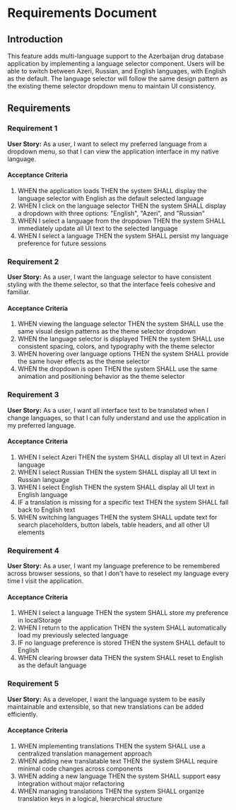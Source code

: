 # Requirements Document

## Introduction

This feature adds multi-language support to the Azerbaijan drug database application by implementing a language selector component. Users will be able to switch between Azeri, Russian, and English languages, with English as the default. The language selector will follow the same design pattern as the existing theme selector dropdown menu to maintain UI consistency.

## Requirements

### Requirement 1

**User Story:** As a user, I want to select my preferred language from a dropdown menu, so that I can view the application interface in my native language.

#### Acceptance Criteria

1. WHEN the application loads THEN the system SHALL display the language selector with English as the default selected language
2. WHEN I click on the language selector THEN the system SHALL display a dropdown with three options: "English", "Azeri", and "Russian"
3. WHEN I select a language from the dropdown THEN the system SHALL immediately update all UI text to the selected language
4. WHEN I select a language THEN the system SHALL persist my language preference for future sessions

### Requirement 2

**User Story:** As a user, I want the language selector to have consistent styling with the theme selector, so that the interface feels cohesive and familiar.

#### Acceptance Criteria

1. WHEN viewing the language selector THEN the system SHALL use the same visual design patterns as the theme selector dropdown
2. WHEN the language selector is displayed THEN the system SHALL use consistent spacing, colors, and typography with the theme selector
3. WHEN hovering over language options THEN the system SHALL provide the same hover effects as the theme selector
4. WHEN the dropdown is open THEN the system SHALL use the same animation and positioning behavior as the theme selector

### Requirement 3

**User Story:** As a user, I want all interface text to be translated when I change languages, so that I can fully understand and use the application in my preferred language.

#### Acceptance Criteria

1. WHEN I select Azeri THEN the system SHALL display all UI text in Azeri language
2. WHEN I select Russian THEN the system SHALL display all UI text in Russian language  
3. WHEN I select English THEN the system SHALL display all UI text in English language
4. IF a translation is missing for a specific text THEN the system SHALL fall back to English text
5. WHEN switching languages THEN the system SHALL update text for search placeholders, button labels, table headers, and all other UI elements

### Requirement 4

**User Story:** As a user, I want my language preference to be remembered across browser sessions, so that I don't have to reselect my language every time I visit the application.

#### Acceptance Criteria

1. WHEN I select a language THEN the system SHALL store my preference in localStorage
2. WHEN I return to the application THEN the system SHALL automatically load my previously selected language
3. IF no language preference is stored THEN the system SHALL default to English
4. WHEN clearing browser data THEN the system SHALL reset to English as the default language

### Requirement 5

**User Story:** As a developer, I want the language system to be easily maintainable and extensible, so that new translations can be added efficiently.

#### Acceptance Criteria

1. WHEN implementing translations THEN the system SHALL use a centralized translation management approach
2. WHEN adding new translatable text THEN the system SHALL require minimal code changes across components
3. WHEN adding a new language THEN the system SHALL support easy integration without major refactoring
4. WHEN managing translations THEN the system SHALL organize translation keys in a logical, hierarchical structure